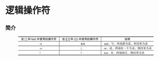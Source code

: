 # 逻辑操作符

### 简介

<figure><img src="../../.gitbook/assets/image (108).png" alt=""><figcaption></figcaption></figure>


